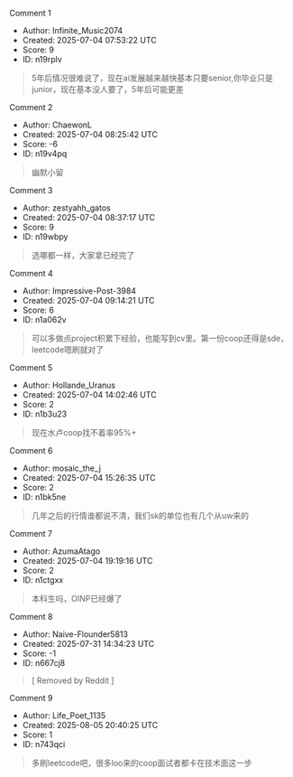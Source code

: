 Comment 1

- Author: Infinite_Music2074
- Created: 2025-07-04 07:53:22 UTC
- Score: 9
- ID: n19rplv

> 5年后情况很难说了，现在ai发展越来越快基本只要senior,你毕业只是junior，现在基本没人要了，5年后可能更差

Comment 2

- Author: ChaewonL
- Created: 2025-07-04 08:25:42 UTC
- Score: -6
- ID: n19v4pq

> 幽默小留

Comment 3

- Author: zestyahh_gatos
- Created: 2025-07-04 08:37:17 UTC
- Score: 9
- ID: n19wbpy

> 选哪都一样，大家拿已经完了

Comment 4

- Author: Impressive-Post-3984
- Created: 2025-07-04 09:14:21 UTC
- Score: 6
- ID: n1a062v

> 可以多做点project积累下经验，也能写到cv里。第一份coop还得是sde，leetcode嗯刷就对了

Comment 5

- Author: Hollande_Uranus
- Created: 2025-07-04 14:02:46 UTC
- Score: 2
- ID: n1b3u23

> 现在水卢coop找不着率95%+

Comment 6

- Author: mosaic_the_j
- Created: 2025-07-04 15:26:35 UTC
- Score: 2
- ID: n1bk5ne

> 几年之后的行情谁都说不清，我们sk的单位也有几个从uw来的

Comment 7

- Author: AzumaAtago
- Created: 2025-07-04 19:19:16 UTC
- Score: 2
- ID: n1ctgxx

> 本科生吗，OINP已经爆了

Comment 8

- Author: Naive-Flounder5813
- Created: 2025-07-31 14:34:23 UTC
- Score: -1
- ID: n667cj8

> [ Removed by Reddit ]

Comment 9

- Author: Life_Poet_1135
- Created: 2025-08-05 20:40:25 UTC
- Score: 1
- ID: n743qci

> 多刷leetcode吧，很多loo来的coop面试者都卡在技术面这一步

